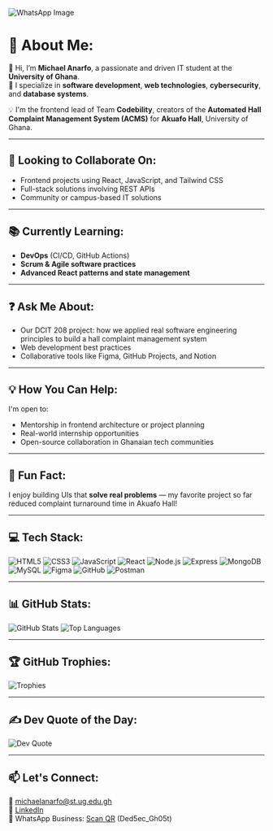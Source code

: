 ![WhatsApp Image](https://github.com/user-attachments/assets/39309915-2150-44bf-ba73-0bbb2c8c5236)

# 💫 About Me:
👋 Hi, I’m **Michael Anarfo**, a passionate and driven IT student at the **University of Ghana**.  
🔧 I specialize in **software development**, **web technologies**, **cybersecurity**, and **database systems**.

💡 I'm the frontend lead of Team **Codebility**, creators of the **Automated Hall Complaint Management System (ACMS)** for **Akuafo Hall**, University of Ghana.

---

## 🤝 Looking to Collaborate On:
- Frontend projects using React, JavaScript, and Tailwind CSS  
- Full-stack solutions involving REST APIs  
- Community or campus-based IT solutions

---

## 📚 Currently Learning:
- **DevOps** (CI/CD, GitHub Actions)  
- **Scrum & Agile software practices**  
- **Advanced React patterns and state management**

---

## ❓ Ask Me About:
- Our DCIT 208 project: how we applied real software engineering principles to build a hall complaint management system  
- Web development best practices  
- Collaborative tools like Figma, GitHub Projects, and Notion

---

## 💡 How You Can Help:
I'm open to:
- Mentorship in frontend architecture or project planning  
- Real-world internship opportunities  
- Open-source collaboration in Ghanaian tech communities

---

## 🎉 Fun Fact:
I enjoy building UIs that **solve real problems** — my favorite project so far reduced complaint turnaround time in Akuafo Hall!

---

## 💻 Tech Stack:
![HTML5](https://img.shields.io/badge/HTML5-E34F26?style=for-the-badge&logo=html5)
![CSS3](https://img.shields.io/badge/CSS3-1572B6?style=for-the-badge&logo=css3)
![JavaScript](https://img.shields.io/badge/JavaScript-F7DF1E?style=for-the-badge&logo=javascript)
![React](https://img.shields.io/badge/React-20232A?style=for-the-badge&logo=react)
![Node.js](https://img.shields.io/badge/Node.js-339933?style=for-the-badge&logo=nodedotjs)
![Express](https://img.shields.io/badge/Express-000000?style=for-the-badge&logo=express)
![MongoDB](https://img.shields.io/badge/MongoDB-4EA94B?style=for-the-badge&logo=mongodb)
![MySQL](https://img.shields.io/badge/MySQL-005C84?style=for-the-badge&logo=mysql)
![Figma](https://img.shields.io/badge/Figma-F24E1E?style=for-the-badge&logo=figma)
![GitHub](https://img.shields.io/badge/GitHub-181717?style=for-the-badge&logo=github)
![Postman](https://img.shields.io/badge/Postman-FF6C37?style=for-the-badge&logo=postman)

---

## 📊 GitHub Stats:
![GitHub Stats](https://github-readme-stats.vercel.app/api?username=greenman225&show_icons=true&theme=tokyonight)
![Top Languages](https://github-readme-stats.vercel.app/api/top-langs/?username=greenman225&layout=compact&theme=tokyonight)

---

## 🏆 GitHub Trophies:
![Trophies](https://github-profile-trophy.vercel.app/?username=greenman225&theme=radical)

---

## ✍️ Dev Quote of the Day:
![Dev Quote](https://quotes-github-readme.vercel.app/api?type=horizontal&theme=gruvbox)

---

## 📫 Let's Connect:
📧 michaelanarfo@st.ug.edu.gh  
🔗 [LinkedIn](https://www.linkedin.com/in/michael-anarfo-08a1a8355?utm_source=share&utm_campaign=share_via&utm_content=profile&utm_medium=android_app)  
📱 WhatsApp Business: [Scan QR](https://wa.me/qr/Y7TBO5A7ZKPKB1) (Ded5ec_Gh05t)
